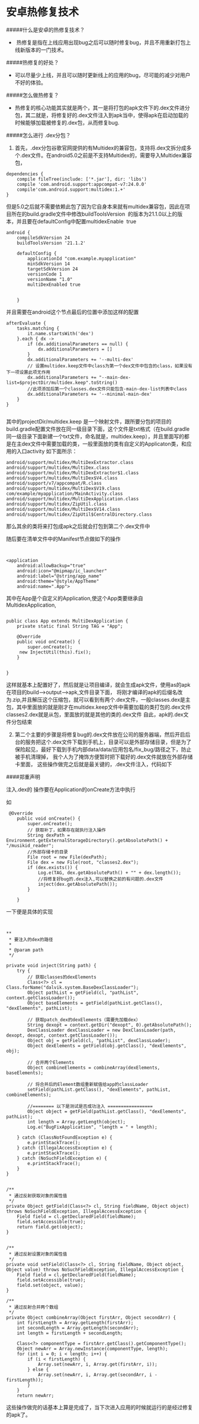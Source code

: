 # 安卓热修复技术
#####什么是安卓的热修复技术？

-  ﻿热修复是指在上线应用出现bug之后可以随时修复bug，并且不用重新打包上线新版本的一门技术。

#####热修复的好处？

- 可以尽量少上线，并且可以随时更新线上的应用的bug，尽可能的减少对用户不好的体验。

#####怎么做热修复？

- 热修复的核心功能其实就是两个，其一是将打包的apk文件下的.dex文件进分包，其二就是，将修复好的.dex文件注入到apk当中，使得apk在启动加载的时候能够加载被修复的.dex包，从而修复bug.

#####怎么进行 .dex分包？

1. 首先，.dex分包谷歌官网提供的有Multidex的兼容包，支持将.dex文拆分成多个.dex文件。在android5.0之前是不支持Multidex的，需要导入Multidex兼容包，

```
dependencies {
    compile fileTree(include: ['*.jar'], dir: 'libs')
    compile 'com.android.support:appcompat-v7:24.0.0'
    compile'com.android.support:multidex:1.+'
}

```

但是5.0之后就不需要依赖此包了因为它自身本来就有multidex兼容包，因此在项目所在的build.gradle文件中修改buildToolsVersion  的版本为21.1.0以上的版本，并且要在defaultConfig中配置multidexEnable  true

```
android {
    compileSdkVersion 24
    buildToolsVersion '21.1.2'

    defaultConfig {
        applicationId "com.example.myapplication"
        minSdkVersion 14
        targetSdkVersion 24
        versionCode 1
        versionName "1.0"
        multiDexEnabled true
 

    }

```


并且需要在android这个节点最后的位置中添加这样的配置

```
afterEvaluate {
    tasks.matching {
        it.name.startsWith('dex')
    }.each { dx ->
        if (dx.additionalParameters == null) {
            dx.additionalParameters = []
        }
        dx.additionalParameters += '--multi-dex'
        // 设置multidex.keep文件中class为第一个dex文件中包含的class，如果没有下一项设置此项无作用
        dx.additionalParameters += "--main-dex-list=$projectDir/multidex.keep".toString()
        //此项添加后第一个classes.dex文件只能包含-main-dex-list列表中class
        dx.additionalParameters += '--minimal-main-dex'
    }
}


```


其中的projectDir/multidex.keep 是一个映射文件，跟所要分包的项目的build.gradle配置文件放在同一级目录下面，这个文件是txt格式（在build.gradle同一级目录下面新建一个txt文件，命名就是，multidex.keep），并且里面写的都是在主dex文件中需要加载的类，一般里面放的类有自定义的Applicaton类，和应用的入口activity
如下面所示：

```
android/support/multidex/MultiDexExtractor.class
android/support/multidex/MultiDex.class
android/support/multidex/MultiDexExtractor$1.class
android/support/multidex/MultiDex$V4.class
android/support/v7/appcompat/R.class
android/support/multidex/MultiDex$V19.class
com/example/myapplication/MainActivity.class
android/support/multidex/MultiDexApplication.class
android/support/multidex/ZipUtil.class
android/support/multidex/MultiDex$V14.class
android/support/multidex/ZipUtil$CentralDirectory.class

```

那么其余的类将来打包成apk之后就会打包到第二个.dex文件中


随后要在清单文件中的Manifest节点做如下的操作

```


<application
    android:allowBackup="true"
    android:icon="@mipmap/ic_launcher"
    android:label="@string/app_name"
    android:theme="@style/AppTheme"
    android:name=".App">

```


其中在App是个自定义的Application,使这个App类要继承自MultidexApplication,

```

public class App extends MultiDexApplication {
    private static final String TAG = "App";

    @Override
    public void onCreate() {
        super.onCreate();
     new InjectUtil(this).fix();
    }


}

```


这样就基本上配置好了，然后就是让项目编译，就会生成apk文件，使用as的apk在项目的build-->output-->apk,文件目录下面，
将刚才编译的apk的后缀名改为.zip,并且解压这个压缩包，就可以看到有两个.dex文件，一般classes.dex是主包，其中里面放的就是刚才在multidex.keep文件中需要加载的类打包的.dex文件
classes2.dex就是从包，里面放的就是其他的类的.dex文件
自此，apk的.dex文件分包结束


2. 第二个主要的步骤是将修复bug的.dex文件放在公司的服务器端，然后开启后台的服务把这个.dex文件下载到手机上，目录可以是外部存储目录，但是为了保险起见，最好下载到手机内部data/data/应用包名/fix_bug/路径之下，防止被手机清理掉，
我个人为了掩饰方便暂时把下载好的.dex文件就放在外部存储卡里面，
这些操作做完之后就是最关键的，.dex文件注入，代码如下

####郑重声明

注入.dex的 操作要在Application的onCreate方法中执行

如

```
 @Override
    public void onCreate() {
        super.onCreate();
        // 获取补丁，如果存在就执行注入操作
        String dexPath = Environment.getExternalStorageDirectory().getAbsolutePath() + "/musikid_reader";
        //外部存储卡的目录
        File root = new File(dexPath);
        File dex = new File(root, "classes2.dex");
        if (dex.exists()) {
            Log.e(TAG, dex.getAbsolutePath() + "" + dex.length());
            //将修复好bug的.dex注入,可以替换之前的有问题的.dex文件
            inject(dex.getAbsolutePath());
        }

    }

```



一下便是具体的实现


```


**
 * 要注入的dex的路径
 *
 * @param path
 */

private void inject(String path) {
    try {
        // 获取classes的dexElements
        Class<?> cl = Class.forName("dalvik.system.BaseDexClassLoader");
        Object pathList = getField(cl, "pathList", context.getClassLoader());
        Object baseElements = getField(pathList.getClass(), "dexElements", pathList);

        // 获取patch_dex的dexElements（需要先加载dex）
        String dexopt = context.getDir("dexopt", 0).getAbsolutePath();
        DexClassLoader dexClassLoader = new DexClassLoader(path, dexopt, dexopt, context.getClassLoader());
        Object obj = getField(cl, "pathList", dexClassLoader);
        Object dexElements = getField(obj.getClass(), "dexElements", obj);

        // 合并两个Elements
        Object combineElements = combineArray(dexElements, baseElements);

        // 将合并后的Element数组重新赋值给app的classLoader
        setField(pathList.getClass(), "dexElements", pathList, combineElements);

        //======== 以下是测试是否成功注入 =================
        Object object = getField(pathList.getClass(), "dexElements", pathList);
        int length = Array.getLength(object);
        Log.e("BugFixApplication", "length = " + length);

    } catch (ClassNotFoundException e) {
        e.printStackTrace();
    } catch (IllegalAccessException e) {
        e.printStackTrace();
    } catch (NoSuchFieldException e) {
        e.printStackTrace();
    }
}


/**
 * 通过反射获取对象的属性值
 */
private Object getField(Class<?> cl, String fieldName, Object object) throws NoSuchFieldException, IllegalAccessException {
    Field field = cl.getDeclaredField(fieldName);
    field.setAccessible(true);
    return field.get(object);
}


/**
 * 通过反射设置对象的属性值
 */
private void setField(Class<?> cl, String fieldName, Object object, Object value) throws NoSuchFieldException, IllegalAccessException {
    Field field = cl.getDeclaredField(fieldName);
    field.setAccessible(true);
    field.set(object, value);
}

/**
 * 通过反射合并两个数组
 */
private Object combineArray(Object firstArr, Object secondArr) {
    int firstLength = Array.getLength(firstArr);
    int secondLength = Array.getLength(secondArr);
    int length = firstLength + secondLength;

    Class<?> componentType = firstArr.getClass().getComponentType();
    Object newArr = Array.newInstance(componentType, length);
    for (int i = 0; i < length; i++) {
        if (i < firstLength) {
            Array.set(newArr, i, Array.get(firstArr, i));
        } else {
            Array.set(newArr, i, Array.get(secondArr, i - firstLength));
        }
    }
    return newArr;

```


这些操作做完的话基本上算是完成了，当下次进入应用的时候就运行的是经过修复的apk了。
